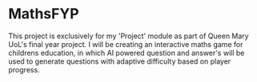 # MathsFYP
This project is exclusively for my 'Project' module as part of Queen Mary UoL's final year project. I will be creating an interactive maths game for childrens education, in which AI powered question and answer's will be used to generate questions with adaptive difficulty based on player progress. 
